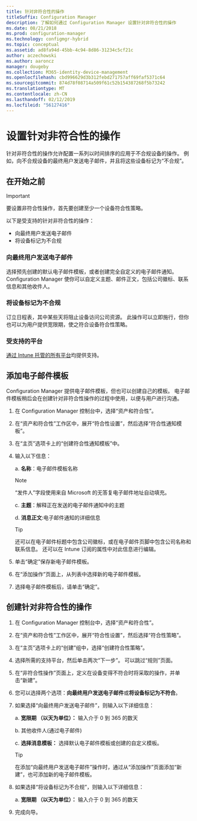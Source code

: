 ```yaml
---
title: 针对非符合性的操作
titleSuffix: Configuration Manager
description: 了解如何通过 Configuration Manager 设置针对非符合性的操作
ms.date: 08/21/2018
ms.prod: configuration-manager
ms.technology: configmgr-hybrid
ms.topic: conceptual
ms.assetid: ad8fa94d-45bb-4c94-8d86-31234c5cf21c
author: aczechowski
ms.author: aaroncz
manager: dougeby
ms.collection: M365-identity-device-management
ms.openlocfilehash: cbd996629d3b312febd271757aff69faf5371c64
ms.sourcegitcommit: 874d78f08714a509f61c52b154387268f5b73242
ms.translationtype: MT
ms.contentlocale: zh-CN
ms.lasthandoff: 02/12/2019
ms.locfileid: "56127416"
---
```

# <a name="set-up-actions-for-non-compliance"></a>设置针对非符合性的操作

针对非符合性的操作允许配置一系列以时间排序的应用于不合规设备的操作。 例如，向不合规设备的最终用户发送电子邮件，并且将这些设备标记为“不合规”。



## <a name="before-you-begin"></a>在开始之前

> [!IMPORTANT]  
> 要设置非符合性操作，首先要创建至少一个设备符合性策略。  

以下是受支持的针对非符合性的操作：

- 向最终用户发送电子邮件
- 将设备标记为不合规

### <a name="send-e-mail-to-end-user"></a>向最终用户发送电子邮件

选择预先创建的默认电子邮件模板，或者创建完全自定义的电子邮件通知。 Configuration Manager 使你可以自定义主题、邮件正文，包括公司徽标、联系信息和其他收件人。

### <a name="mark-devices-non-compliant"></a>将设备标记为不合规

订立日程表，其中某些天将阻止设备访问公司资源。 此操作可以立即施行，但你也可以为用户提供宽限期，使之符合设备符合性策略。

### <a name="supported-platforms"></a>受支持的平台

[通过 Intune 托管的所有平台](https://docs.microsoft.com/intune/supported-devices-browsers)均提供支持。



## <a name="to-add-an-email-template"></a>添加电子邮件模板

Configuration Manager 提供电子邮件模板，但也可以创建自己的模板。 电子邮件模板稍后会在创建针对非符合性操作的过程中使用，以便与用户进行沟通。

1. 在 Configuration Manager 控制台中，选择“资产和符合性”。  

2. 在“资产和符合性”工作区中，展开“符合性设置”，然后选择“符合性通知模板”。  

3. 在“主页”选项卡上的“创建符合性通知模板”中。  

4. 输入以下信息：  

    a. **名称**：电子邮件模板名称  

    > [!Note]  
    > “发件人”字段使用来自 Microsoft 的无答复电子邮件地址自动填充。<!--SCCMDocs issue 652-->  

    c. **主题**：解释正在发送的电子邮件通知中的主题  

    d. **消息正文**:电子邮件通知的详细信息  

    > [!TIP]  
    > 还可以在电子邮件标题中包含公司徽标，或在电子邮件页脚中包含公司名称和联系信息。 还可以在 Intune 订阅的属性中对此信息进行编辑。  

5. 单击“确定”保存新电子邮件模板。  

6. 在“添加操作”页面上，从列表中选择新的电子邮件模板。  

7. 选择电子邮件模板后，请单击“确定”。  



## <a name="to-create-actions-for-non-compliance"></a>创建针对非符合性的操作

1. 在 Configuration Manager 控制台中，选择“资产和符合性”。  

2. 在“资产和符合性”工作区中，展开“符合性设置”，然后选择“符合性策略”。  

3. 在“主页”选项卡上的“创建”组中，选择“创建符合性策略”。  

4. 选择所需的支持平台，然后单击两次“下一步”。 可以跳过“规则”页面。  

5. 在“非符合性操作”页面上，定义在设备变得不符合时将采取的操作，并单击“新建”。  

6. 您可以选择两个选项：**向最终用户发送电子邮件**或**将设备标记为不符合**。  

7. 如果选择“向最终用户发送电子邮件”，则输入以下详细信息：  

    a. **宽限期 （以天为单位）：** 输入介于 0 到 365 的数天  

    b. 其他收件人(通过电子邮件)  

    c. **选择消息模板：** 选择默认电子邮件模板或创建的自定义模板。  
    
    > [!TIP]   
    > 在添加“向最终用户发送电子邮件”操作时，通过从“添加操作”页面添加“新建”，也可添加新的电子邮件模板。  

8. 如果选择“将设备标记为不合规”，则输入以下详细信息：  

    a. **宽限期 （以天为单位）：** 输入介于 0 到 365 的数天  

9. 完成向导。  

